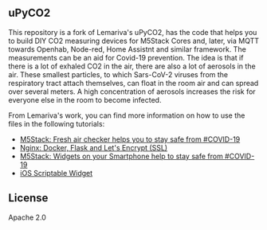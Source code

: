 ## uPyCO2
This repository is a fork of Lemariva's uPyCO2,  has the code that helps you to build DIY CO2 measuring devices for M5Stack Cores and, later, via MQTT towards Openhab, Node-red, Home Assistnt and similar framework. The measurements can be an aid for Covid-19 prevention. The idea is that if there is a lot of exhaled CO2 in the air, there are also a lot of aerosols in the air. These smallest particles, to which Sars-CoV-2 viruses from the respiratory tract attach themselves, can float in the room air and can spread over several meters. A high concentration of aerosols increases the risk for everyone else in the room to become infected.

From Lemariva's work, you can find more information on how to use the files in the following tutorials:
* [M5Stack: Fresh air checker helps you to stay safe from #COVID-19](https://lemariva.com/blog/2020/11/m5stack-fresh-air-helps-stay-safe-from-covid-19)
* [Nginx: Docker, Flask and Let's Encrypt (SSL)](https://lemariva.com/blog/2020/11/nginx-docker-flask-and-lets-encrypt-ssl)
* [M5Stack: Widgets on your Smartphone help to stay safe from #COVID-19](https://lemariva.com/blog/default/default/m5stack-widgets-your-smartphone-help-stay-safe-covid-19)
* [iOS Scriptable Widget](https://gist.github.com/lemariva/4d52b8cb43ff4571a38b883bf452bea6)


## License
Apache 2.0

